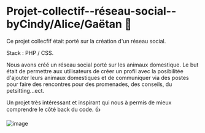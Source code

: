 # Projet-collectif--réseau-social--byCindy/Alice/Gaëtan 🐶

Ce projet collecfif était porté sur la création d'un réseau social.

Stack : PHP / CSS.

Nous avons créé un réseau social porté sur les animaux domestique. Le but était de permettre aux utilisateurs de créer un profil avec la posibilitée d'ajouter leurs animaux domestiques et de communiquer via des postes pour faire des rencontres pour des promenades, des conseils, du petsitting...ect. 

Un projet très intéressant et inspirant qui nous à permis de mieux comprendre le côté back du code. 👍

![image](https://user-images.githubusercontent.com/115542526/222730685-bb71912c-c759-4b94-bea2-a7350edb2d64.png)

